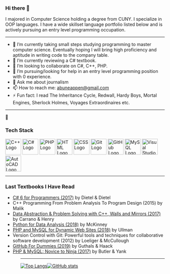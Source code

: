 ### Hi there 👋

<!--
**stech6476/stech6476** is a ✨ _special_ ✨ repository because its `README.md` (this file) appears on your GitHub profile.

Here are some ideas to get you started:
-->

I majored in Computer Science holding a degree from CUNY. I specialize in OOP languages. I have a wide skillset language portfolio listed below and is actively pursuing an entry level programming occupation. 

---

- 🔭 I’m currently taking small steps studying programming to master computer science. Eventually hoping I will bring high proficiency and aptitude in writing code to the company table. 
- 🌱 I’m currently reviewing a C# textbook.
- 👯 I’m looking to collaborate on C#, C++, PHP.
- 🤔 I’m pursuing/looking for help in an entry level programming position with 0 experience.
- 💬 Ask me about journalism
- 📫 How to reach me: abuneappen@gmail.com
- ⚡ Fun fact: I read The Inheritance Cycle, Redwall, Hardy Boys, Mortal Engines, Sherlock Holmes, Voyages Extraordinaires etc.

---
🧰 
### Tech Stack

<img src="https://cdn.worldvectorlogo.com/logos/c.svg" alt="C++ Logo" width="50" height="50"/> <img src="https://cdn.worldvectorlogo.com/logos/c--4.svg" alt="C# Logo" width="50" height="50"/>  <img src="https://cdn.worldvectorlogo.com/logos/php.svg" alt="PHP Logo" width="50" height="50"/> <img src="https://cdn.worldvectorlogo.com/logos/html-1.svg" alt="HTML Logo" width="50" height="50"/>  <img src="https://cdn.worldvectorlogo.com/logos/css-3.svg" alt="CSS Logo" width="50" height="50"/>  <img src="https://cdn.worldvectorlogo.com/logos/git.svg" alt="Git Logo" width="50" height="50"/> <img src="https://cdn.worldvectorlogo.com/logos/github.svg" alt="GitHub Logo" width="50" height="50"/> <img src="https://cdn.worldvectorlogo.com/logos/mysql-2.svg" alt="MySQL Logo" width="50" height="50"/> <img src="https://cdn.worldvectorlogo.com/logos/visual-studio-2013.svg" alt="Visual Studio Logo" width="50" height="50"/> <img src="https://cdn.worldvectorlogo.com/logos/autocad-2016-icon.svg" alt="AutoCAD Logo" width="50" height="50"/>

--- 

### Last Textbooks I Have Read

<ul>
  <li><a href="https://github.com/pdeitel/CSharp6FP">C# 6 for Programmers (2017)</a> by Dietel & Dietel
  <li>C++ Programming From Problem Analysis To Program Design (2015) by Malik
  <li><a href="https://github.com/pisan343/carrano7e">Data Abstraction & Problem Solving with C++, Walls and Mirrors (2017)</a> by Carrano & Henry
  <li><a href="https://github.com/wesm/pydata-book">Python for Data Analysis (2018)</a> by McKinney
  <li> <a href="https://github.com/LarryUllman/phpmysqlvqp-5ed">PHP and MySQL for Dynamic Web Sites (2018)</a> by Ullman
  <li>Version Control with Git: Powerful tools and techniques for collaborative software development (2012) by Loeliger & McCullough
  <li><a href="https://github.com/stech6476/GitHubForDummiesReaders">GitHub For Dummies (2019)</a> by Guthals & Haack
  <li><a href="https://github.com/spbooks/phpmysql6">PHP & MySQL: Novice to Ninja (2017)</a> by Butler & Yank
 <ul>
   
 ---
   
 [![Top Langs](https://github-readme-stats.vercel.app/api/top-langs/?username=stech6476&theme=merko)](https://github.com/anuraghazra/github-readme-stats)[![GitHub stats](https://github-readme-stats.vercel.app/api?username=stech6476&theme=merko)](https://github.com/anuraghazra/github-readme-stats)
